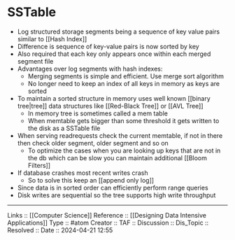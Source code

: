 # SSTable

- Log structured storage segments being a sequence of key value pairs similar to [[Hash Index]]
- Difference is sequence of key-value pairs is now sorted by key
- Also required that each key only appears once within each merged segment file
- Advantages over log segments with hash indexes:
	- Merging segments is simple and efficient. Use merge sort algorithm
	- No longer need to keep an index of all keys in memory as keys are sorted
- To maintain a sorted structure in memory uses well known [[binary tree|tree]] data structures like [[Red-Black Tree]] or [[AVL Tree]]
	- In memory tree is sometimes called a mem table
	- When memtable gets bigger than some threshold it gets written to the disk as a SSTable file
- When serving readrequests check the current memtable, if not in there then check older segment, older segment and so on
	- To optimize the cases when you are looking up keys that are not in the db which can be slow you can maintain additional [[Bloom Filters]]
- If database crashes most recent writes crash
	- So to solve this keep an [[append only log]]
- Since data is in sorted order can efficiently perform range queries
- Disk writes are sequential so the tree supports high write throughput
---
Links :: [[Computer Science]] 
Reference :: [[Designing Data Intensive Applications]]
Type :: #atom
Creator ::
TAF ::
Discussion ::
Dis_Topic :: 
Resolved ::
Date :: 2024-04-21 12:55

